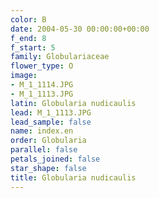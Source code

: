 ```yaml
---
color: B
date: 2004-05-30 00:00:00+00:00
f_end: 8
f_start: 5
family: Globulariaceae
flower_type: O
image:
- M_1_1114.JPG
- M_1_1113.JPG
latin: Globularia nudicaulis
lead: M_1_1113.JPG
lead_sample: false
name: index.en
order: Globularia
parallel: false
petals_joined: false
star_shape: false
title: Globularia nudicaulis
---
```

